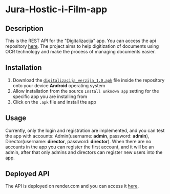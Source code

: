 # Jura-Hostic-i-Film-app
## Description
This is the REST API for the "Digitalizacija" app. You can access the api repository [here](https://github.com/Jura-Hostic-i-Film/Jura-Hostic-i-Film-api). The project aims to help digitization of documents using OCR technology and make the process of managing documents easier.
## Installation
1. Download the [`digitalizacija_verzija_1.0.apk`](https://github.com/Jura-Hostic-i-Film/Jura-Hostic-i-Film-app/blob/develop/digitalizacija_verzija_1.0.apk) file inside the repository onto your device **Android** operating system
2. Allow installation from the source `Install unknown app` setting for the specific app you are installing from
3. Click on the `.apk` file and install the app

## Usage
Currently, only the login and registration are implemented, and you can test the app with accounts: Admin(username: **admin**, password: **admin**), Director(username: **director**, password: **director**).
When there are no accounts in the app you can register the first account, and it will be an admin, after that only admins and directors can register new users into the app.

## Deployed API
The API is deployed on render.com and you can access it [here](https://jura-hostic-i-film-api.onrender.com/docs).